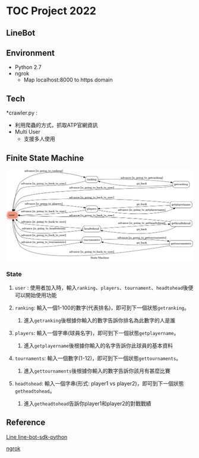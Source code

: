 # TOC Project 2022
## LineBot

## Environment
* Python 2.7
* ngrok
   * Map localhost:8000 to https domain
## Tech
*crawler.py : 
  * 利用爬蟲的方式，抓取ATP官網資訊
* Multi User
  * 支援多人使用

## Finite State Machine
![fsm](https://github.com/0012338jason/Line-Bot/blob/main/fsm.png)
### State
1. `user` : 使用者加入時，輸入`ranking`、`players`、`tournament`、`headtohead`後便可以開始使用功能
2. `ranking`: 輸入一個1-100的數字(代表排名)，即可到下一個狀態`getranking`。
   1. 進入`getranking`後根據你輸入的數字告訴你排名為此數字的人是誰
   
3. `players`: 輸入一個字串(球員名字)，即可到下一個狀態`getplayername`。
   1. 進入`getplayername`後根據你輸入的名字告訴你此球員的基本資料
4. `tournaments`: 輸入一個數字(1-12)，即可到下一個狀態`gettournaments`。
   1. 進入`gettournaments`後根據你輸入的數字告訴你該月有甚麼比賽
5. `headtohead`: 輸入一個字串(形式: player1 vs player2)，即可到下一個狀態`getheadtohead`。
   1. 進入`getheadtohead`告訴你player1和player2的對戰戰績


## Reference
[Line line-bot-sdk-python](https://github.com/line/line-bot-sdk-python/tree/master/examples/flask-echo)

[ngrok](https://blog.techbridge.cc/2018/05/24/ngrok/)

